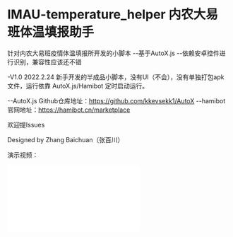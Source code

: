 # IMAU-temperature_helper 内农大易班体温填报助手
针对内农大易班疫情体温填报所开发的小脚本
--基于AutoX.js
--依赖安卓控件进行识别，兼容性应该还不错

-V1.0 2022.2.24 新手开发的半成品小脚本，没有UI（不会），没有单独打包apk文件，运行依靠 AutoX.js/Hamibot 定时启动运行。
       
       
 --AutoX.js Github仓库地址：https://github.com/kkevsekk1/AutoX
 --hamibot 官网地址：https://hamibot.cn/marketplace
       

欢迎提Issues


Designed by Zhang Baichuan（张百川）

演示视频：
<iframe src="//player.bilibili.com/player.html?aid=551785196&bvid=BV12i4y127kc&cid=516029296&page=1" scrolling="no" border="0" frameborder="no" framespacing="0" allowfullscreen="true"> </iframe>
